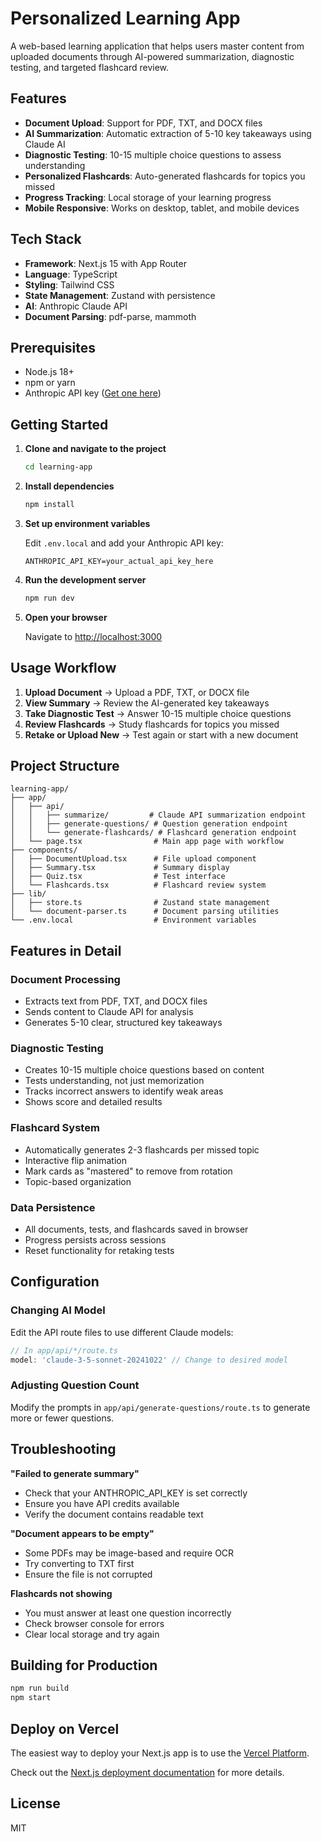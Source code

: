 # Personalized Learning App

A web-based learning application that helps users master content from uploaded documents through AI-powered summarization, diagnostic testing, and targeted flashcard review.

## Features

- **Document Upload**: Support for PDF, TXT, and DOCX files
- **AI Summarization**: Automatic extraction of 5-10 key takeaways using Claude AI
- **Diagnostic Testing**: 10-15 multiple choice questions to assess understanding
- **Personalized Flashcards**: Auto-generated flashcards for topics you missed
- **Progress Tracking**: Local storage of your learning progress
- **Mobile Responsive**: Works on desktop, tablet, and mobile devices

## Tech Stack

- **Framework**: Next.js 15 with App Router
- **Language**: TypeScript
- **Styling**: Tailwind CSS
- **State Management**: Zustand with persistence
- **AI**: Anthropic Claude API
- **Document Parsing**: pdf-parse, mammoth

## Prerequisites

- Node.js 18+
- npm or yarn
- Anthropic API key ([Get one here](https://console.anthropic.com/))

## Getting Started

1. **Clone and navigate to the project**
   ```bash
   cd learning-app
   ```

2. **Install dependencies**
   ```bash
   npm install
   ```

3. **Set up environment variables**

   Edit `.env.local` and add your Anthropic API key:
   ```
   ANTHROPIC_API_KEY=your_actual_api_key_here
   ```

4. **Run the development server**
   ```bash
   npm run dev
   ```

5. **Open your browser**

   Navigate to [http://localhost:3000](http://localhost:3000)

## Usage Workflow

1. **Upload Document** → Upload a PDF, TXT, or DOCX file
2. **View Summary** → Review the AI-generated key takeaways
3. **Take Diagnostic Test** → Answer 10-15 multiple choice questions
4. **Review Flashcards** → Study flashcards for topics you missed
5. **Retake or Upload New** → Test again or start with a new document

## Project Structure

```
learning-app/
├── app/
│   ├── api/
│   │   ├── summarize/         # Claude API summarization endpoint
│   │   ├── generate-questions/ # Question generation endpoint
│   │   └── generate-flashcards/ # Flashcard generation endpoint
│   └── page.tsx                # Main app page with workflow
├── components/
│   ├── DocumentUpload.tsx      # File upload component
│   ├── Summary.tsx             # Summary display
│   ├── Quiz.tsx                # Test interface
│   └── Flashcards.tsx          # Flashcard review system
├── lib/
│   ├── store.ts                # Zustand state management
│   └── document-parser.ts      # Document parsing utilities
└── .env.local                  # Environment variables
```

## Features in Detail

### Document Processing
- Extracts text from PDF, TXT, and DOCX files
- Sends content to Claude API for analysis
- Generates 5-10 clear, structured key takeaways

### Diagnostic Testing
- Creates 10-15 multiple choice questions based on content
- Tests understanding, not just memorization
- Tracks incorrect answers to identify weak areas
- Shows score and detailed results

### Flashcard System
- Automatically generates 2-3 flashcards per missed topic
- Interactive flip animation
- Mark cards as "mastered" to remove from rotation
- Topic-based organization

### Data Persistence
- All documents, tests, and flashcards saved in browser
- Progress persists across sessions
- Reset functionality for retaking tests

## Configuration

### Changing AI Model
Edit the API route files to use different Claude models:
```typescript
// In app/api/*/route.ts
model: 'claude-3-5-sonnet-20241022' // Change to desired model
```

### Adjusting Question Count
Modify the prompts in `app/api/generate-questions/route.ts` to generate more or fewer questions.

## Troubleshooting

**"Failed to generate summary"**
- Check that your ANTHROPIC_API_KEY is set correctly
- Ensure you have API credits available
- Verify the document contains readable text

**"Document appears to be empty"**
- Some PDFs may be image-based and require OCR
- Try converting to TXT first
- Ensure the file is not corrupted

**Flashcards not showing**
- You must answer at least one question incorrectly
- Check browser console for errors
- Clear local storage and try again

## Building for Production

```bash
npm run build
npm start
```

## Deploy on Vercel

The easiest way to deploy your Next.js app is to use the [Vercel Platform](https://vercel.com/new?utm_medium=default-template&filter=next.js&utm_source=create-next-app&utm_campaign=create-next-app-readme).

Check out the [Next.js deployment documentation](https://nextjs.org/docs/app/building-your-application/deploying) for more details.

## License

MIT